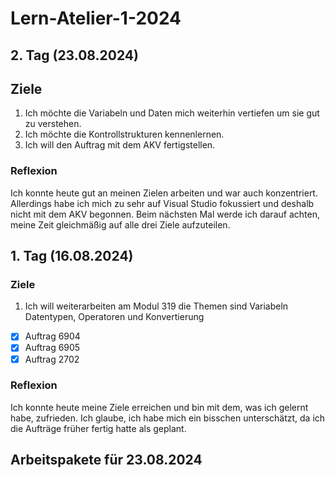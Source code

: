 # Lern-Atelier-1-2024

## 2. Tag (23.08.2024)

## Ziele 

1. Ich möchte die Variabeln und Daten mich weiterhin vertiefen um sie gut zu verstehen.
2. Ich möchte die Kontrollstrukturen kennenlernen.
3. Ich will den Auftrag mit dem AKV fertigstellen.

### Reflexion
Ich konnte heute gut an meinen Zielen arbeiten und war auch konzentriert. Allerdings habe ich mich zu sehr auf Visual Studio fokussiert und deshalb nicht mit dem AKV begonnen. Beim nächsten Mal werde ich darauf achten, meine Zeit gleichmäßig auf alle drei Ziele aufzuteilen.

## 1. Tag (16.08.2024)

### Ziele

1. Ich will weiterarbeiten am Modul 319 die Themen sind Variabeln Datentypen, Operatoren und Konvertierung
- [x] Auftrag 6904
- [x] Auftrag 6905
- [x] Auftrag 2702

### Reflexion

Ich konnte heute meine Ziele erreichen und bin mit dem, was ich gelernt habe, zufrieden. Ich glaube, ich habe mich ein bisschen unterschätzt, 
da ich die Aufträge früher fertig hatte als geplant.

## Arbeitspakete für 23.08.2024

